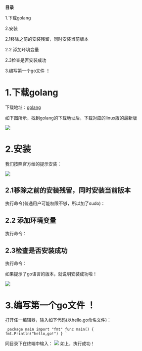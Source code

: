 
<BlogInfo id="1247" title="golang学习笔记系列之go语言的环境搭建-linux系统" author="白日梦想猿" pv=0 read_times=0 pre_cost_time=5 category="golang" tag_list="['golang', '安装', '环境搭建']" create_time="2022.07.28 12:38:00" update_time="2022.09.10 18:08:00" />

**目录**

1.下载golang

2.安装

2.1移除之前的安装残留，同时安装当前版本

2.2 添加环境变量

2.3检查是否安装成功

3.编写第一个go文件 ！

# 1.下载golang

下载地址：[golang](https://golang.google.cn/dl/ "golang")

如下图所示，找到golang的下载地址后，下载对应的linux版的最新版

![](https://img-blog.csdnimg.cn/de69d45f1c174e64a5009871286a6d64.png)

# 2.安装

我们按照官方给的提示安装：

![](https://img-blog.csdnimg.cn/e3cc07dee84745b0a405e8115cf53420.png)

## 2.1移除之前的安装残留，同时安装当前版本

执行命令(普通用户可能权限不够，所以加了sudo)：

## 2.2 添加环境变量

执行命令：

## 2.3检查是否安装成功

执行命令：

 如果提示了go语言的版本，就说明安装成功啦！

![](https://img-blog.csdnimg.cn/28ba454d83824328a6f615ca2228563f.png)

# 3.编写第一个go文件 ！

打开任一编辑器，输入如下代码(以hello.go命名文件)：

```golang
 package main import "fmt" func main() {
fmt.Println("hello,go!") } `
```

同目录下在终端中输入：
![](https://img-blog.csdnimg.cn/ce848144e51a43c8a4f31e4f99cdfe1e.png)
 如上，执行成功！

